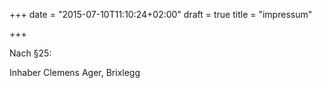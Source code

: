+++
date = "2015-07-10T11:10:24+02:00"
draft = true
title = "impressum"

+++

Nach §25:

Inhaber Clemens Ager, Brixlegg
